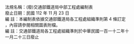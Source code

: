 法規名稱：(廢)交通部鐵道局中部工程處編制表  
廢止日期：民國 112 年 11 月 23 日  
編 註：本編制表依據交通部鐵道局各工程處組織準則第 4 條訂定  
，內容請參閱相關圖表附檔。  
編 註：交通部鐵道局各工程處組織準則於中華民國一百一十二年十  
一月二十三日廢止  


